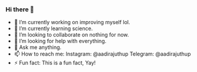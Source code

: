 ### Hi there 👋

- 🔭 I’m currently working on improving myself lol.
- 🌱 I’m currently learning science.
- 👯 I’m looking to collaborate on nothing for now.
- 🤔 I’m looking for help with everything.
- 💬 Ask me anything.
- 📫 How to reach me: 
    Instagram: @aadirajuthup
    Telegram: @aadirajuthup
- ⚡ Fun fact: This is a fun fact, Yay!
